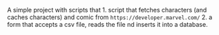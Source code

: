 A simple project with scripts that
    1. script that fetches characters (and caches characters) and comic from `https://developer.marvel.com/`
    2. a form that accepts a csv file, reads the file nd inserts it into a database.
